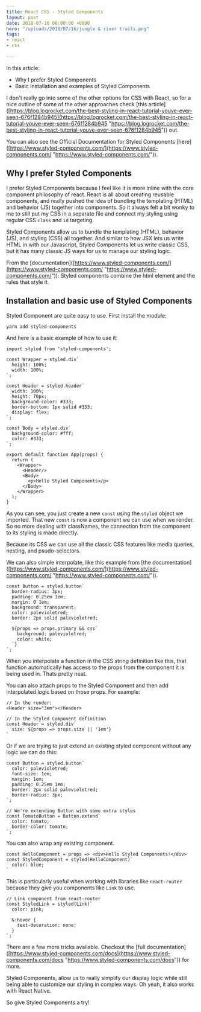 ```yaml
---
title: React CSS - Styled Components
layout: post
date: 2018-07-16 00:00:00 +0000
hero: "/uploads/2018/07/16/jungle & river trails.png"
tags:
- react
- css

---
```

In this article:

* Why I prefer Styled Components
* Basic installation and examples of Styled Components

I don't really go into some of the other options for CSS with React, so for a nice outline of some of the other approaches check \[this article\]([https://blog.logrocket.com/the-best-styling-in-react-tutorial-youve-ever-seen-676f1284b945](https://blog.logrocket.com/the-best-styling-in-react-tutorial-youve-ever-seen-676f1284b945 "https://blog.logrocket.com/the-best-styling-in-react-tutorial-youve-ever-seen-676f1284b945")) out.   
  
You can also see the Official Documentation for Styled Components \[here\]([https://www.styled-components.com/](https://www.styled-components.com/ "https://www.styled-components.com/")).

## Why I prefer Styled Components

I prefer Styled Components because I feel like it is more inline with the core component philosophy of react. React is all about creating reusable components, and really pushed the idea of bundling the templating (HTML) and behavior (JS) together into components. So it always felt a bit wonky to me to still put my CSS in a separate file and connect my styling using regular CSS `class` and `id` targeting.

Styled Components allow us to bundle the templating (HTML), behavior (JS), and styling (CSS) all together. And similar to how JSX lets us write HTML in with our Javascript, Styled Components let us write classic CSS, but it has many classic JS ways for us to manage our styling logic.  
  
From the \[documentation\]([https://www.styled-components.com/](https://www.styled-components.com/ "https://www.styled-components.com/")): Styled components combine the html element and the rules that style it.

## Installation and basic use of Styled Components

Styled Component are quite easy to use. First install the module:

    yarn add styled-components

And here is a basic example of how to use it:

    import styled from 'styled-components';
    
    const Wrapper = styled.div`
      height: 100%;
      width: 100%;
    `;
    
    const Header = styled.header`
      width: 100%;
      height: 70px;
      background-color: #333;
      border-bottom: 1px solid #333;
      display: flex;
    `;
    
    const Body = styled.div`
      background-color: #fff;
      color: #333;
    `;
    
    export default function App(props) {
      return (
        <Wrapper>
          <Header/>
          <Body>
            <p>Hello Styled Components</p>
          </Body>
        </Wrapper>
      );
    }

As you can see, you just create a new `const` using the `styled` object we imported. That new `const` is now a component we can use when we render. So no more dealing with classNames, the connection from the component to its styling is made directly.

Because its CSS we can use all the classic CSS features like media queries, nesting, and psudo-selectors.

We can also simple interpolate, like this example from \[the documentation\]([https://www.styled-components.com/](https://www.styled-components.com/ "https://www.styled-components.com/")).

    const Button = styled.button`
      border-radius: 3px;
      padding: 0.25em 1em;
      margin: 0 1em;
      background: transparent;
      color: palevioletred;
      border: 2px solid palevioletred;
    
      ${props => props.primary && css`
        background: palevioletred;
        color: white;
      `}
    `;

When you interpolate a function in the CSS string definition like this, that function automatically has access to the props from the component it is being used in. Thats pretty neat.

You can also attach props to the Styled Component and then add interpolated logic based on those props. For example:

    // In the render:
    <Header size="3em"></Header>
    
    // In the Styled Component definition
    const Header = styled.div`
      size: ${props => props.size || '1em'}
    `

Or if we are trying to just extend an existing styled component without any logic we can do this:

    const Button = styled.button`
      color: palevioletred;
      font-size: 1em;
      margin: 1em;
      padding: 0.25em 1em;
      border: 2px solid palevioletred;
      border-radius: 3px;
    `;
    
    // We're extending Button with some extra styles
    const TomatoButton = Button.extend`
      color: tomato;
      border-color: tomato;
    `;

You can also wrap any existing component.

    const HelloComponent = props => <div>Hello Styled Components!</div>
    const StyledComponent = styled(HelloComponent)`
      color: blue;
    `

This is particularly useful when working with libraries like `react-router` because they give you components like `Link` to use.

    // Link component from react-router
    const StyledLink = styled(Link)`
      color: pink;
    
      &:hover {
        text-decoration: none;
      }
    `;

There are a few more tricks available. Checkout the \[full documentation\]([https://www.styled-components.com/docs](https://www.styled-components.com/docs "https://www.styled-components.com/docs")) for more.

Styled Components, allow us to really simplify our display logic while still being able to customize our styling in complex ways. Oh yeah, it also works with React Native.

So give Styled Components a try!
